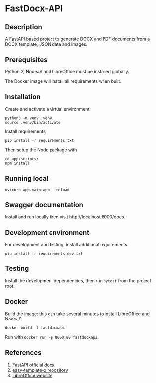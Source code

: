 
# FastDocx-API

## Description

A FastAPI based project to generate DOCX and PDF documents from a DOCX template, JSON data and images.

## Prerequisites

Python 3, NodeJS and LibreOffice must be installed globally.

The Docker image will install all requirements when built.

## Installation

Create and activate a virtual environment
```
python3 -m venv .venv
source .venv/bin/activate
```

Install requirements
```
pip install -r requirements.txt
```

Then setup the Node package with
```
cd app/scripts/
npm install
```

## Running local

```
uvicorn app.main:app --reload
```

## Swagger documentation

Install and run locally then visit http://localhost:8000/docs.

## Development environment

For development and testing, install additional requirements
```
pip install -r requirements.dev.txt
```

## Testing

Install the development dependencies, then run `pytest` from the project root.

## Docker

Build the image: this can take several minutes to install LibreOffice and NodeJS.
```
docker build -t fastdocxapi
```

Run with `docker run -p 8000:80 fastdocxapi`.

## References
1. [FastAPI official docs](https://fastapi.tiangolo.com/)
2. [easy-template-x repository](https://github.com/alonrbar/easy-template-x)
3. [LibreOffice website](https://www.libreoffice.org/)

